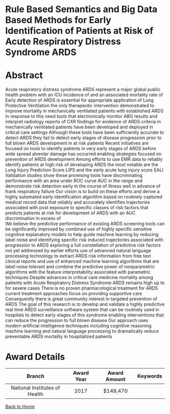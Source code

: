 
Rule Based Semantics and Big Data Based Methods for Early Identification of Patients at Risk of Acute Respiratory Distress Syndrome ARDS
========================================================================================================================================

# Abstract


Acute respiratory distress syndrome  ARDS  represent a major global public health problem  with
an ICU incidence of       and an associated mortality rate of         Early detection of ARDS
is essential for appropriate application of Lung Protective Ventilation  the only therapeutic
intervention demonstrated to improve mortality in mechanically ventilated patients with
established ARDS  In response to this need  tools that electronically monitor ABG results and
interpret radiology reports of CXR findings for evidence of ARDS criteria in mechanically
ventilated patients have been developed and deployed in critical care settings  Although these
tools have been sufficiently accurate to detect ARDS  they fail to detect early stages of disease
progression  prior to full blown ARDS development  in at risk patients 
Recent initiatives are focused on tools to identify patients in very early stages of ARDS before
wide spread alveolar damage has occurred  enabling strategies focused on prevention of ARDS
development  Among efforts to use EMR data to reliably identify patients at high risk of developing
ARDS  the most notable are the Lung Injury Prediction Score  LIPS  and the  early acute lung
injury  score  EALI   Validation studies show these promising tools have discriminating
performance with an area under ROC curve  AUC  in the       range  and demonstrate risk
detection early in the course of illness  well in advance of frank respiratory failure 
Our vision is to build on these efforts  and derive a highly automated early identification algorithm
based on routinely captured medical record data that reliably and accurately identifies trajectories
associated with post exposure to specific classes of risk factors that predicts patients at risk for
development of ARDS with an AUC discrimination in excess of     
We believe the predictive performance of existing ARDS screening tools can be significantly
improved by     combined use of highly specific sensitive cognitive explanatory models to help
guide machine learning by reducing  label noise  and identifying specific risk induced trajectories
associated with progression to ARDS     exploring a full constellation of predictive risk factors not
yet addressed by earlier efforts     use of advanced natural language processing technology to
extract ARDS risk information from free text clinical reports  and    use of enhanced machine
learning algorithms that are label noise tolerant and combine the predictive power of
nonparametric algorithms with the feature interpretability associated with parametric techniques Despite advances in critical care medicine  mortality among patients with Acute Respiratory Distress Syndrome  ARDS  remains high  up to     for severe cases  There is no proven pharmacological treatment for ARDS  current treatment approaches focus on providing
supportive care  Consequently  there is great community interest in targeted prevention of ARDS  The goal of this research is to develop and validate a highly predictive real time ARDS surveillance software system that can be routinely used in hospitals to detect early stages of this
syndrome  enabling interventions that can reduce the progression to full blown disease  Our approach uses modern artificial intelligence techniques including cognitive reasoning  machine learning and natural language processing to dramatically reduce preventable ARDS mortality in hospitalized patients  

# Award Details

|Branch|Award Year|Award Amount|Keywords|
| :---: | :---: | :---: | :---: |
|National Institutes of Health|2017|$149,470||
  
  


[Back to Home](https://github.com/chrischow/dod_sbir_awards/Reports/JH/#2447)